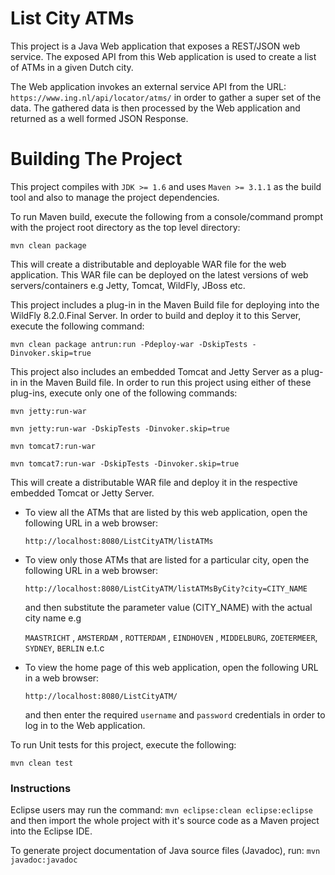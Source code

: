 List City ATMs
==============

This project is a Java Web application that exposes a REST/JSON web service. The exposed API from this Web application is used to create a list of ATMs
in a given Dutch city.

The Web application invokes an external service API from the URL: ```https://www.ing.nl/api/locator/atms/``` in order to gather a super set of the data.
The gathered data is then processed by the Web application and returned as a well formed JSON Response.

Building The Project
====================

This project compiles with ```JDK >= 1.6``` and uses ```Maven >= 3.1.1``` as the build tool and also to manage the project dependencies.

To run Maven build, execute the following from a console/command prompt with the project root directory as the top level directory:

```mvn clean package```

This will create a distributable and deployable WAR file for the web application. This WAR file can be deployed on the latest versions of web servers/containers e.g Jetty, Tomcat, WildFly, JBoss etc.

This project includes a plug-in in the Maven Build file for deploying into the WildFly 8.2.0.Final Server. In order to build and deploy it to this Server, execute the following command:

```mvn clean package antrun:run -Pdeploy-war -DskipTests -Dinvoker.skip=true```

This project also includes an embedded Tomcat and Jetty Server as a plug-in in the Maven Build file. In order to run this project using either of these plug-ins, execute only one of the following commands:

```mvn jetty:run-war```

```mvn jetty:run-war -DskipTests -Dinvoker.skip=true```

```mvn tomcat7:run-war```

```mvn tomcat7:run-war -DskipTests -Dinvoker.skip=true```

This will create a distributable WAR file and deploy it in the respective embedded Tomcat or Jetty Server.

- To view all the ATMs that are listed by this web application, open the following URL in a web browser:

  `http://localhost:8080/ListCityATM/listATMs`

- To view only those ATMs that are listed for a particular city, open the following URL in a web browser:

  `http://localhost:8080/ListCityATM/listATMsByCity?city=CITY_NAME`

  and then substitute the parameter value (CITY_NAME) with the actual city name e.g 

  ```MAASTRICHT``` , ```AMSTERDAM``` , ```ROTTERDAM``` , ```EINDHOVEN``` , ```MIDDELBURG```, ```ZOETERMEER```, ```SYDNEY```, ```BERLIN``` e.t.c

- To view the home page of this web application, open the following URL in a web browser:

  `http://localhost:8080/ListCityATM/`

  and then enter the required ```username``` and ```password``` credentials in order to log in to the Web application.

To run Unit tests for this project, execute the following:

```mvn clean test```

### Instructions

Eclipse users may run the command: `mvn eclipse:clean eclipse:eclipse` and then import the whole project with it's source code as a Maven project into the Eclipse IDE.

To generate project documentation of Java source files (Javadoc), run: ```mvn javadoc:javadoc```